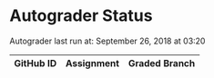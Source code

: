# Autograder Status
Autograder last run at: September 26, 2018 at 03:20

| GitHub ID | Assignment | Graded Branch |
|-----------|------------|---------------|

